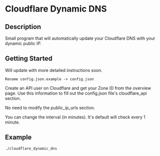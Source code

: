 # Cloudflare Dynamic DNS

## Description
Small program that will automatically update your Cloudflare DNS with your dynamic public IP.

## Getting Started
Will update with more detailed instructions soon.

```
Rename config.json.example -> config.json
```

Create an API user on Cloudflare and get your Zone ID from the overview page.
Use this information to fill out the config.json file's cloudflare_api section.

No need to modify the public_ip_urls section.

You can change the interval (in minutes). It's default will check every 1 minute.

## Example
```
./cloudflare_dynamic_dns
```
